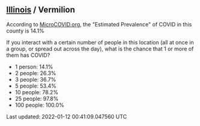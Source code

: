 
## [Illinois](/united-states/illinois) / Vermilion

According to [MicroCOVID.org](http://microcovid.org),
the "Estimated Prevalence" of COVID in this county is 14.1%

If you interact with a certain number of people in this location
(all at once in a group, or spread out across the day), what is the chance that
1 or more of them has COVID?

- 1 person: 14.1%
- 2 people: 26.3%
- 3 people: 36.7%
- 5 people: 53.4%
- 10 people: 78.2%
- 25 people: 97.8%
- 100 people: 100.0%

Last updated: 2022-01-12 00:41:09.047560 UTC
